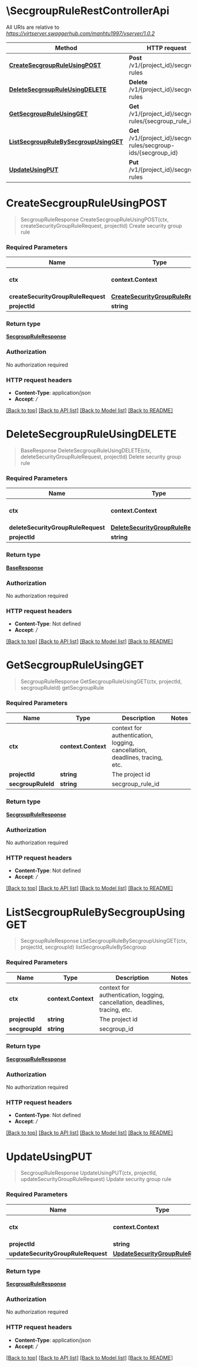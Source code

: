 # \SecgroupRuleRestControllerApi

All URIs are relative to *https://virtserver.swaggerhub.com/manhtu1997/vserver/1.0.2*

Method | HTTP request | Description
------------- | ------------- | -------------
[**CreateSecgroupRuleUsingPOST**](SecgroupRuleRestControllerApi.md#CreateSecgroupRuleUsingPOST) | **Post** /v1/{project_id}/secgroup-rules | Create security group rule
[**DeleteSecgroupRuleUsingDELETE**](SecgroupRuleRestControllerApi.md#DeleteSecgroupRuleUsingDELETE) | **Delete** /v1/{project_id}/secgroup-rules | Delete security group rule
[**GetSecgroupRuleUsingGET**](SecgroupRuleRestControllerApi.md#GetSecgroupRuleUsingGET) | **Get** /v1/{project_id}/secgroup-rules/{secgroup_rule_id} | getSecgroupRule
[**ListSecgroupRuleBySecgroupUsingGET**](SecgroupRuleRestControllerApi.md#ListSecgroupRuleBySecgroupUsingGET) | **Get** /v1/{project_id}/secgroup-rules/secgroup-ids/{secgroup_id} | listSecgroupRuleBySecgroup
[**UpdateUsingPUT**](SecgroupRuleRestControllerApi.md#UpdateUsingPUT) | **Put** /v1/{project_id}/secgroup-rules | Update security group rule


# **CreateSecgroupRuleUsingPOST**
> SecgroupRuleResponse CreateSecgroupRuleUsingPOST(ctx, createSecurityGroupRuleRequest, projectId)
Create security group rule

### Required Parameters

Name | Type | Description  | Notes
------------- | ------------- | ------------- | -------------
 **ctx** | **context.Context** | context for authentication, logging, cancellation, deadlines, tracing, etc.
  **createSecurityGroupRuleRequest** | [**CreateSecurityGroupRuleRequest**](CreateSecurityGroupRuleRequest.md)| createSecurityGroupRuleRequest | 
  **projectId** | **string**| The project id | 

### Return type

[**SecgroupRuleResponse**](SecgroupRuleResponse.md)

### Authorization

No authorization required

### HTTP request headers

 - **Content-Type**: application/json
 - **Accept**: */*

[[Back to top]](#) [[Back to API list]](../README.md#documentation-for-api-endpoints) [[Back to Model list]](../README.md#documentation-for-models) [[Back to README]](../README.md)

# **DeleteSecgroupRuleUsingDELETE**
> BaseResponse DeleteSecgroupRuleUsingDELETE(ctx, deleteSecurityGroupRuleRequest, projectId)
Delete security group rule

### Required Parameters

Name | Type | Description  | Notes
------------- | ------------- | ------------- | -------------
 **ctx** | **context.Context** | context for authentication, logging, cancellation, deadlines, tracing, etc.
  **deleteSecurityGroupRuleRequest** | [**DeleteSecurityGroupRuleRequest**](DeleteSecurityGroupRuleRequest.md)| deleteSecurityGroupRuleRequest | 
  **projectId** | **string**| The project id | 

### Return type

[**BaseResponse**](BaseResponse.md)

### Authorization

No authorization required

### HTTP request headers

 - **Content-Type**: Not defined
 - **Accept**: */*

[[Back to top]](#) [[Back to API list]](../README.md#documentation-for-api-endpoints) [[Back to Model list]](../README.md#documentation-for-models) [[Back to README]](../README.md)

# **GetSecgroupRuleUsingGET**
> SecgroupRuleResponse GetSecgroupRuleUsingGET(ctx, projectId, secgroupRuleId)
getSecgroupRule

### Required Parameters

Name | Type | Description  | Notes
------------- | ------------- | ------------- | -------------
 **ctx** | **context.Context** | context for authentication, logging, cancellation, deadlines, tracing, etc.
  **projectId** | **string**| The project id | 
  **secgroupRuleId** | **string**| secgroup_rule_id | 

### Return type

[**SecgroupRuleResponse**](SecgroupRuleResponse.md)

### Authorization

No authorization required

### HTTP request headers

 - **Content-Type**: Not defined
 - **Accept**: */*

[[Back to top]](#) [[Back to API list]](../README.md#documentation-for-api-endpoints) [[Back to Model list]](../README.md#documentation-for-models) [[Back to README]](../README.md)

# **ListSecgroupRuleBySecgroupUsingGET**
> SecgroupRuleResponse ListSecgroupRuleBySecgroupUsingGET(ctx, projectId, secgroupId)
listSecgroupRuleBySecgroup

### Required Parameters

Name | Type | Description  | Notes
------------- | ------------- | ------------- | -------------
 **ctx** | **context.Context** | context for authentication, logging, cancellation, deadlines, tracing, etc.
  **projectId** | **string**| The project id | 
  **secgroupId** | **string**| secgroup_id | 

### Return type

[**SecgroupRuleResponse**](SecgroupRuleResponse.md)

### Authorization

No authorization required

### HTTP request headers

 - **Content-Type**: Not defined
 - **Accept**: */*

[[Back to top]](#) [[Back to API list]](../README.md#documentation-for-api-endpoints) [[Back to Model list]](../README.md#documentation-for-models) [[Back to README]](../README.md)

# **UpdateUsingPUT**
> SecgroupRuleResponse UpdateUsingPUT(ctx, projectId, updateSecurityGroupRuleRequest)
Update security group rule

### Required Parameters

Name | Type | Description  | Notes
------------- | ------------- | ------------- | -------------
 **ctx** | **context.Context** | context for authentication, logging, cancellation, deadlines, tracing, etc.
  **projectId** | **string**| The project id | 
  **updateSecurityGroupRuleRequest** | [**UpdateSecurityGroupRuleRequest**](UpdateSecurityGroupRuleRequest.md)| updateSecurityGroupRuleRequest | 

### Return type

[**SecgroupRuleResponse**](SecgroupRuleResponse.md)

### Authorization

No authorization required

### HTTP request headers

 - **Content-Type**: application/json
 - **Accept**: */*

[[Back to top]](#) [[Back to API list]](../README.md#documentation-for-api-endpoints) [[Back to Model list]](../README.md#documentation-for-models) [[Back to README]](../README.md)

